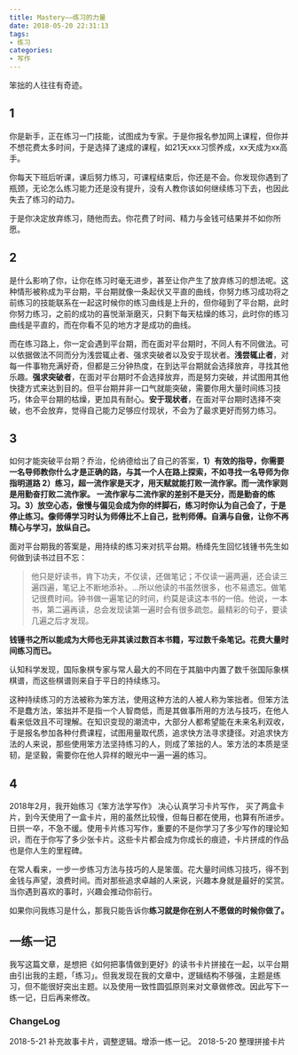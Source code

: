 ```yaml
---
title: Mastery——练习的力量
date: 2018-05-20 22:31:13
tags: 
- 练习
categories:
- 写作
---
```

笨拙的人往往有奇迹。
<!-- more -->
## 1

你是新手，正在练习一门技能，试图成为专家。于是你报名参加网上课程，但你并不想花费太多时间，于是选择了速成的课程，如21天xxx习惯养成，xx天成为xx高手。

你每天下班后听课，课后努力练习，可课程结束后，你还是不会。你发现你遇到了瓶颈，无论怎么练习能力还是没有提升，没有人教你该如何继续练习下去，也因此失去了练习的动力。

于是你决定放弃练习，随他而去。你花费了时间、精力与金钱可结果并不如你所愿。

## 2

是什么影响了你，让你在练习时毫无进步，甚至让你产生了放弃练习的想法呢。这种情形被称成为平台期，平台期就像一条起伏又平直的曲线，你努力练习成功将之前练习的技能联系在一起这时候你的练习曲线是上升的，但你碰到了平台期，此时你努力练习，之前的成功的喜悦渐渐磨灭，只剩下每天枯燥的练习，此时你的练习曲线是平直的，而在你看不见的地方才是成功的曲线。

而在练习路上，你一定会遇到平台期，而在面对平台期时，不同人有不同做法。可以依据做法不同而分为浅尝辄止者、强求突破者以及安于现状者。**浅尝辄止者**，对每一件事物充满好奇，但都是三分钟热度，在到达平台期就会选择放弃，寻找其他乐趣。**强求突破者**，在面对平台期时不会选择放弃，而是努力突破，并试图用其他快捷方式来达到目的。但平台期并非一口气就能突破，需要你用大量时间练习技巧，体会平台期的枯燥，更加具有耐心。**安于现状者**，在面对平台期时选择不突破，也不会放弃，觉得自己能力足够应付现状，不会为了最求更好而努力练习。

## 3
如何才能突破平台期？乔治，伦纳德给出了自己的答案，**1）有效的指导，你需要一名导师教你什么才是正确的路，与其一个人在路上探索，不如寻找一名导师为你指明道路 2）练习，超一流作家是天才，用天赋就能打败一流作家。而一流作家则是用勤奋打败二流作家。 一流作家与二流作家的差别不是天分，而是勤奋的练习。3）放空心态，傲慢与偏见会成为你的绊脚石，练习时你认为自己会了，于是停止练习。像师傅学习时认为师傅比不上自己，批判师傅。自满与自傲，让你不再精心与学习，放纵自己。**

面对平台期我的答案是，用持续的练习来对抗平台期。杨绛先生回忆钱锺书先生如何做到读书过目不忘：
>他只是好读书，肯下功夫，不仅读，还做笔记；不仅读一遍两遍，还会读三遍四遍，笔记上不断地添补。...所以他读的书虽然很多，也不易遗忘。做笔记很费时间。钟书做一遍笔记的时间，约莫是读这本书的一倍。他说，一本书，第二遍再读，总会发现读第一遍时会有很多疏忽。最精彩的句子，要读几遍之后才发现。  

**钱锺书之所以能成为大师也无非其读过数百本书籍，写过数千条笔记。花费大量时间练习而已。**

认知科学发现，国际象棋专家与常人最大的不同在于其脑中内置了数千张国际象棋棋谱，而这些棋谱则来自于平日的持续练习。

这种持续练习的方法被称为笨方法，使用这种方法的人被人称为笨拙者。但笨方法不是蠢方法，笨拙并不是指一个人智商低，而是其做事所用的方法与技巧，在他人看来低效且不可理解。在知识变现的潮流中，大部分人都希望能在未来名利双收，于是报名参加各种付费课程，试图用量取代质，追求快方法寻求捷径。对追求快方法的人来说，那些使用笨方法坚持练习的人，则成了笨拙的人。笨方法的本质是坚韧，是坚毅，需要你在他人异样的眼光中一遍一遍的练习。

## 4

2018年2月，我开始练习《笨方法学写作》 决心认真学习卡片写作， 买了两盒卡片，到今天使用了一盒卡片，用的虽然比较慢，但每日都在使用，也算有所进步。日拱一卒，不急不缓。使用卡片练习写作，重要的不是你学习了多少写作的理论知识，而在于你写了多少张卡片。这些卡片都会成为你成长的痕迹，卡片拼成的作品也是你人生的里程碑。

在常人看来，一步一步练习方法与技巧的人是笨蛋。花大量时间练习技巧，得不到金钱与声望，浪费时间。而对那些追求卓越的人来说，兴趣本身就是最好的奖赏。当你遇到喜欢的事时，兴趣会推动你前行。

如果你问我练习是什么，那我只能告诉你**练习就是你在别人不愿做的时候你做了。**

## 一练一记

我写这篇文章，是想把《如何把事情做到更好》的读书卡片拼接在一起，以平台期由引出我的主题，「练习」。但我发现在我的文章中，逻辑结构不够强，主题是练习，但不能很好突出主题。以及使用一致性圆弧原则来对文章做修改。因此写下一练一记，日后再来修改。

### ChangeLog
2018-5-21 补充故事卡片，调整逻辑。增添一练一记。
2018-5-20 整理拼接卡片